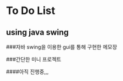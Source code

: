 To Do List
========

using java swing
-------------------

###자바 swing을 이용한 gui를 통해 구현한 메모장

###간단한 미니 프로젝트

####아직 진행중,,,
